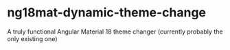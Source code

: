 # ng18mat-dynamic-theme-change
A truly functional Angular Material 18 theme changer (currently probably the only existing one)
